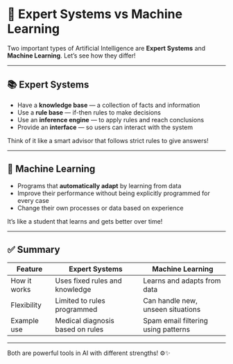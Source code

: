 # 🤖 Expert Systems vs Machine Learning

Two important types of Artificial Intelligence are **Expert Systems** and **Machine Learning**. Let’s see how they differ!

---

## 📚 Expert Systems

- Have a **knowledge base** — a collection of facts and information
- Use a **rule base** — if-then rules to make decisions
- Use an **inference engine** — to apply rules and reach conclusions
- Provide an **interface** — so users can interact with the system

Think of it like a smart advisor that follows strict rules to give answers!

---

## 🤖 Machine Learning

- Programs that **automatically adapt** by learning from data
- Improve their performance without being explicitly programmed for every case
- Change their own processes or data based on experience

It’s like a student that learns and gets better over time!

---

## ✅ Summary

| Feature         | Expert Systems                     | Machine Learning                         |
|-----------------|----------------------------------|----------------------------------------|
| How it works    | Uses fixed rules and knowledge    | Learns and adapts from data             |
| Flexibility     | Limited to rules programmed       | Can handle new, unseen situations       |
| Example use     | Medical diagnosis based on rules  | Spam email filtering using patterns     |

---

Both are powerful tools in AI with different strengths! ⚙️✨

